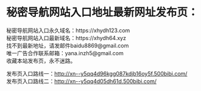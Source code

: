 <h1>秘密导航网站入口地址最新网址发布页：</h1>
秘密导航网站入口永久域名：https://xhydh123.com</br>
秘密导航网站入口最新域名：https://xhydh64.xyz</br>
找不到最新地址，请发邮件baidu8869@gmail.com</br>
唯一广告合作联系邮箱：yana.inzh5@gmail.com</br>
收藏本站发布页，永不迷路。

发布页入口路线一：http://xn--y5qq4d96kgg087kdjb16oy5f.500bibi.com/</br>
发布页入口路线二：http://xn--y5qq4d05dh61d.500bibi.com/</br>

